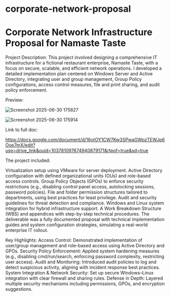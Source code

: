 # corporate-network-proposal

<h1>Corporate Network Infrastructure Proposal for Namaste Taste</h1>

Project Description:
This project involved designing a comprehensive IT infrastructure for a fictional restaurant enterprise, Namaste Taste, with a focus on secure, scalable, and efficient network operations. I developed a detailed implementation plan centered on Windows Server and Active Directory, integrating user and group management, Group Policy configurations, access control measures, file and print sharing, and audit policy enforcement.

Preview:

![Screenshot 2025-06-30 175827](https://github.com/user-attachments/assets/c21b291e-766c-48f9-a9b8-551d32bba0de)

![Screenshot 2025-06-30 175914](https://github.com/user-attachments/assets/fddc937a-07d7-4304-9f3c-991cb29a60ca)

Link to full doc:

https://docs.google.com/document/d/16otOY1CW7Kw3SPwaGWpzTEWJp6Ooe7mX/edit?usp=drive_link&ouid=103781097674940879171&rtpof=true&sd=true

The project included:

Virtualization setup using VMware for server deployment.
Active Directory configuration with defined organizational units (OUs) and role-based access controls.
Group Policy Objects (GPOs) to enforce security restrictions (e.g., disabling control panel access, autolocking sessions, password policies).
File and folder permission structures tailored to departments, using best practices for least privilege.
Audit and security guidelines for threat detection and compliance.
Windows and Linux system integration for hybrid infrastructure support.
A Work Breakdown Structure (WBS) and appendices with step-by-step technical procedures.
The deliverable was a fully documented proposal with technical implementation guides and system configuration strategies, simulating a real-world enterprise IT rollout.

Key Highlights:
Access Control: Demonstrated implementation of user/group management and role-based access using Active Directory and GPOs.
Security Policy Enforcement: Applied system hardening measures (e.g., disabling cmd/run/search, enforcing password complexity, restricting user access).
Audit and Monitoring: Introduced audit policies to log and detect suspicious activity, aligning with incident response best practices.
System Integration & Network Security: Set up secure Windows–Linux integration with clear firewall and sharing rules.
Defense in Depth: Layered multiple security mechanisms including permissions, GPOs, and encryption suggestions.
